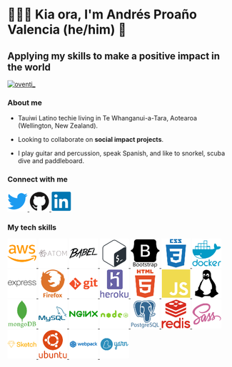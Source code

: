# 🧑🏽‍💻 Kia ora, I'm Andrés Proaño Valencia (he/him) 🦜
## Applying my skills to make a positive impact in the world

<a href="https://twitter.com/oventi_" target="blank"><img src="https://img.shields.io/twitter/follow/oventi_?logo=twitter&style=for-the-badge" alt="oventi_" /></a>

### About me

- Tauiwi Latino techie living in Te Whanganui-a-Tara, Aotearoa (Wellington, New Zealand).

- Looking to collaborate on **social impact projects**.

- I play guitar and percussion, speak Spanish, and like to snorkel, scuba dive and paddleboard.

### Connect with me

<a href="https://twitter.com/oventi_" target="external">
  <img alt="twitter" width="45" src="https://raw.githubusercontent.com/devicons/devicon/master/icons/twitter/twitter-original.svg" />
</a> 

<a href="https://github.com/oventi" target="external">
  <img alt="github" width="45" src="https://raw.githubusercontent.com/devicons/devicon/master/icons/github/github-original.svg" />
</a> 

<a href="https://linkedin.com/in/oventi" target="external">
  <img alt="linkedin" width="45" src="https://raw.githubusercontent.com/devicons/devicon/master/icons/linkedin/linkedin-original.svg" />
</a>

### My tech skills

<a href="https://aws.amazon.com" target="external">
  <img alt="aws" width="65" src="https://raw.githubusercontent.com/devicons/devicon/master/icons/amazonwebservices/amazonwebservices-plain-wordmark.svg" />
</a>

<a href="https://atom.io" target="external">
  <img alt="atom" width="65" src="https://raw.githubusercontent.com/devicons/devicon/master/icons/atom/atom-original-wordmark.svg" />
</a>

<a href="https://babeljs.io" target="external">
  <img alt="babel" width="65" src="https://raw.githubusercontent.com/devicons/devicon/master/icons/babel/babel-plain.svg" />
</a>

<a href="https://www.gnu.org/software/bash" target="external">
  <img alt="bash" width="65" src="https://raw.githubusercontent.com/devicons/devicon/master/icons/bash/bash-plain.svg" />
</a>

<a href="https://getbootstrap.com" target="external">
  <img alt="bootstrap" width="65" src="https://raw.githubusercontent.com/devicons/devicon/master/icons/bootstrap/bootstrap-plain-wordmark.svg" />
</a>

<a href="https://developer.mozilla.org/en-US/docs/Web/CSS" target="external">
  <img alt="css" width="65" src="https://raw.githubusercontent.com/devicons/devicon/master/icons/css3/css3-plain-wordmark.svg" />
</a>

<a href="https://www.docker.com" target="external">
  <img alt="docker" width="65" src="https://raw.githubusercontent.com/devicons/devicon/master/icons/docker/docker-plain-wordmark.svg" />
</a>


<a href="http://expressjs.com" target="external">
  <img alt="express" width="65" src="https://raw.githubusercontent.com/devicons/devicon/master/icons/express/express-original-wordmark.svg" />
</a>

<a href="https://www.mozilla.org/en-GB/firefox" target="external">
  <img alt="firefox" width="65" src="https://raw.githubusercontent.com/devicons/devicon/master/icons/firefox/firefox-plain-wordmark.svg" />
</a>

<a href="https://git-scm.com" target="external">
  <img alt="git" width="65" src="https://raw.githubusercontent.com/devicons/devicon/master/icons/git/git-plain-wordmark.svg" />
</a>

<a href="https://www.heroku.com" target="external">
  <img alt="heroku" width="65" src="https://raw.githubusercontent.com/devicons/devicon/master/icons/heroku/heroku-plain-wordmark.svg" />
</a>

<a href="https://developer.mozilla.org/en-US/docs/Web/Guide/HTML/HTML5" target="external">
  <img alt="html5" width="65" src="https://raw.githubusercontent.com/devicons/devicon/master/icons/html5/html5-plain-wordmark.svg" />
</a>

<a href="https://developer.mozilla.org/en-US/docs/Web/JavaScript" target="external">
  <img alt="javascript" width="65" src="https://raw.githubusercontent.com/devicons/devicon/master/icons/javascript/javascript-plain.svg" />
</a>

<a href="https://www.linux.org" target="external">
  <img alt="gnu/linux" width="65" src="https://raw.githubusercontent.com/devicons/devicon/master/icons/linux/linux-plain.svg" />
</a>

<a href="https://www.mongodb.com" target="external">
  <img alt="mongodb" width="65" src="https://raw.githubusercontent.com/devicons/devicon/master/icons/mongodb/mongodb-plain-wordmark.svg" />
</a>

<a href="https://www.mysql.com" target="external">
  <img alt="mysql" width="65" src="https://raw.githubusercontent.com/devicons/devicon/master/icons/mysql/mysql-plain-wordmark.svg" />
</a>

<a href="https://www.nginx.com" target="external">
  <img alt="nginx" width="65" src="https://raw.githubusercontent.com/devicons/devicon/master/icons/nginx/nginx-original.svg" />
</a>

<a href="https://nodejs.org" target="external">
  <img alt="nodejs" width="65" src="https://raw.githubusercontent.com/devicons/devicon/master/icons/nodejs/nodejs-plain-wordmark.svg" />
</a>

<a href="https://www.postgresql.org" target="external">
  <img alt="postgresql" width="65" src="https://raw.githubusercontent.com/devicons/devicon/master/icons/postgresql/postgresql-plain-wordmark.svg" />
</a>

<a href="https://redis.io" target="external">
  <img alt="redis" width="65" src="https://raw.githubusercontent.com/devicons/devicon/master/icons/redis/redis-plain-wordmark.svg" />
</a>

<a href="https://sass-lang.com" target="external">
  <img alt="sass" width="65" src="https://raw.githubusercontent.com/devicons/devicon/master/icons/sass/sass-original.svg" />
</a>

<a href="https://www.sketch.com" target="external">
  <img alt="sketch" width="65" src="https://raw.githubusercontent.com/devicons/devicon/master/icons/sketch/sketch-line-wordmark.svg" />
</a>

<a href="https://ubuntu.com" target="external">
  <img alt="ubuntu" width="65" src="https://raw.githubusercontent.com/devicons/devicon/master/icons/ubuntu/ubuntu-plain-wordmark.svg" />
</a>

<a href="https://webpack.js.org" target="external">
  <img alt="webpack" width="65" src="https://raw.githubusercontent.com/devicons/devicon/master/icons/webpack/webpack-plain-wordmark.svg" />
</a>

<a href="https://yarnpkg.com" target="external">
  <img alt="yarn" width="65" src="https://raw.githubusercontent.com/devicons/devicon/master/icons/yarn/yarn-original-wordmark.svg" />
</a>
